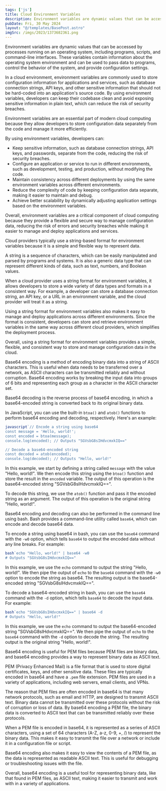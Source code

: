 ```yaml
---
tags: ['js']
title: Cloud Environment Variables
description: Environment variables are dynamic values that can be accessed by processes running on an operating system, including programs, scripts, and command-line interfaces. These variables contain information about the operating system environment and can be used to pass data to programs, control the behavior of the system, and provide configuration settings.
pubDate: Fri, 30 May 2024
layout: "@/templates/BasePost.astro"
imgSrc: /imgs/2023/1373682361.png
---
```

Environment variables are dynamic values that can be accessed by processes running on an operating system, including programs, scripts, and command-line interfaces. These variables contain information about the operating system environment and can be used to pass data to programs, control the behavior of the system, and provide configuration settings.

In a cloud environment, environment variables are commonly used to store configuration information for applications and services, such as database connection strings, API keys, and other sensitive information that should not be hard-coded into an application's source code. By using environment variables, developers can keep their codebase clean and avoid exposing sensitive information in plain text, which can reduce the risk of security breaches.


Environment variables are an essential part of modern cloud computing because they allow developers to store configuration data separately from the code and manage it more efficiently.

By using environment variables, developers can:

* Keep sensitive information, such as database connection strings, API keys, and passwords, separate from the code, reducing the risk of security breaches.
* Configure an application or service to run in different environments, such as development, testing, and production, without modifying the code.
* Maintain consistency across different deployments by using the same environment variables across different environments.
* Reduce the complexity of code by keeping configuration data separate, making it easier to maintain and debug.
* Achieve better scalability by dynamically adjusting application settings based on the environment variables.

Overall, environment variables are a critical component of cloud computing because they provide a flexible and secure way to manage configuration data, reducing the risk of errors and security breaches while making it easier to manage and deploy applications and services.


Cloud providers typically use a string-based format for environment variables because it is a simple and flexible way to represent data.

A string is a sequence of characters, which can be easily manipulated and parsed by programs and systems. It is also a generic data type that can represent different kinds of data, such as text, numbers, and Boolean values.

When a cloud provider uses a string format for environment variables, it allows developers to store a wide variety of data types and formats in a consistent way. For example, a developer can store a database connection string, an API key, or a URL in an environment variable, and the cloud provider will treat it as a string.

Using a string format for environment variables also makes it easy to manage and deploy applications across different environments. Since the format is consistent, developers can store and retrieve environment variables in the same way across different cloud providers, which simplifies the deployment process.

Overall, using a string format for environment variables provides a simple, flexible, and consistent way to store and manage configuration data in the cloud.


Base64 encoding is a method of encoding binary data into a string of ASCII characters. This is useful when data needs to be transferred over a network, as ASCII characters can be transmitted reliably and without corruption. Base64 encoding works by breaking the input data into groups of 6 bits and representing each group as a character in the ASCII character set.

Base64 decoding is the reverse process of base64 encoding, in which a base64-encoded string is converted back to its original binary data.

In JavaScript, you can use the built-in `btoa()` and `atob()` functions to perform base64 encoding and decoding, respectively. Here's an example:


```js
javascript`// Encode a string using base64
const message = 'Hello, world!';
const encoded = btoa(message);
console.log(encoded); // Outputs "SGVsbG8sIHdvcmxkIQ=="

// Decode a base64-encoded string
const decoded = atob(encoded);
console.log(decoded); // Outputs "Hello, world!"
```
In this example, we start by defining a string called `message` with the value "Hello, world!". We then encode this string using the `btoa()` function and store the result in the `encoded` variable. The output of this operation is the base64-encoded string "SGVsbG8sIHdvcmxkIQ==".

To decode this string, we use the `atob()` function and pass it the encoded string as an argument. The output of this operation is the original string "Hello, world!".


Base64 encoding and decoding can also be performed in the command line using bash. Bash provides a command-line utility called `base64`, which can encode and decode base64 data.

To encode a string using base64 in bash, you can use the `base64` command with the `-w0` option, which tells `base64` to output the encoded data without any line breaks. For example:


```js
bash`echo "Hello, world!" | base64 -w0
# Outputs "SGVsbG8sIHdvcmxkIQ=="
```
In this example, we use the `echo` command to output the string "Hello, world!". We then pipe the output of `echo` to the `base64` command with the `-w0` option to encode the string as base64. The resulting output is the base64-encoded string "SGVsbG8sIHdvcmxkIQ==".

To decode a base64-encoded string in bash, you can use the `base64` command with the `-d` option, which tells `base64` to decode the input data. For example:


```js
bash`echo "SGVsbG8sIHdvcmxkIQ==" | base64 -d
# Outputs "Hello, world!"
```
In this example, we use the `echo` command to output the base64-encoded string "SGVsbG8sIHdvcmxkIQ==". We then pipe the output of `echo` to the `base64` command with the `-d` option to decode the string. The resulting output is the original string "Hello, world!".


Base64 encoding is useful for PEM files because PEM files are binary data, and base64 encoding provides a way to represent binary data as ASCII text.

PEM (Privacy Enhanced Mail) is a file format that is used to store digital certificates, keys, and other sensitive data. These files are typically encoded in base64 and have a `.pem` file extension. PEM files are used in a variety of applications, including web servers, email clients, and VPNs.

The reason that PEM files are often encoded in base64 is that many network protocols, such as email and HTTP, are designed to transmit ASCII text. Binary data cannot be transmitted over these protocols without the risk of corruption or loss of data. By base64 encoding a PEM file, the binary data is converted to ASCII text that can be transmitted reliably over these protocols.

When a PEM file is encoded in base64, it is represented as a series of ASCII characters, using a set of 64 characters (A-Z, a-z, 0-9, +, /) to represent the binary data. This makes it easy to transmit the file over a network or include it in a configuration file or script.

Base64 encoding also makes it easy to view the contents of a PEM file, as the data is represented as readable ASCII text. This is useful for debugging or troubleshooting issues with the file.

Overall, base64 encoding is a useful tool for representing binary data, like that found in PEM files, as ASCII text, making it easier to transmit and work with in a variety of applications.
